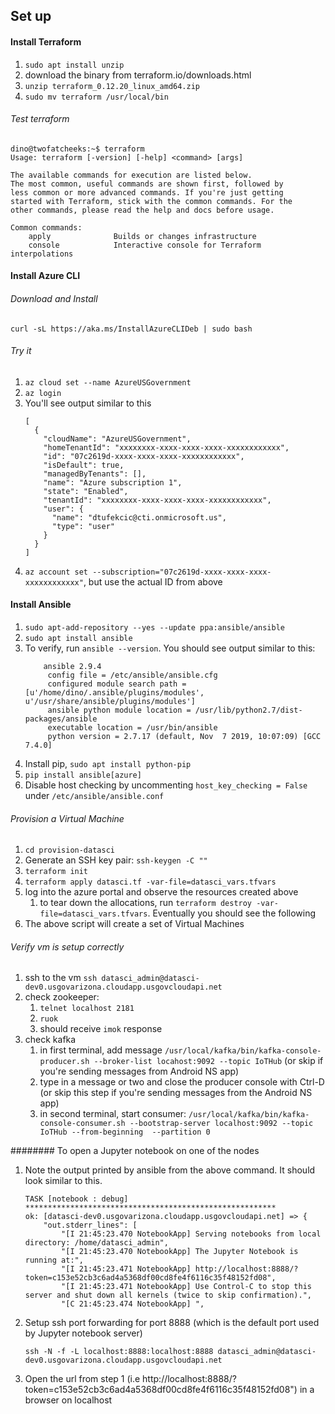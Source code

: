 ## Set up

#### Install Terraform

1. `sudo apt install unzip`
2. download the binary from terraform.io/downloads.html
3. `unzip terraform_0.12.20_linux_amd64.zip`
4. `sudo mv terraform /usr/local/bin`

###### Test terraform

```
dino@twofatcheeks:~$ terraform
Usage: terraform [-version] [-help] <command> [args]

The available commands for execution are listed below.
The most common, useful commands are shown first, followed by
less common or more advanced commands. If you're just getting
started with Terraform, stick with the common commands. For the
other commands, please read the help and docs before usage.

Common commands:
    apply              Builds or changes infrastructure
    console            Interactive console for Terraform interpolations
```

#### Install Azure CLI

###### Download and Install
`curl -sL https://aka.ms/InstallAzureCLIDeb | sudo bash`

###### Try it
1. `az cloud set --name AzureUSGovernment`
2. `az login`
3. You'll see output similar to this  
    ```
    [
      {
        "cloudName": "AzureUSGovernment",
        "homeTenantId": "xxxxxxxx-xxxx-xxxx-xxxx-xxxxxxxxxxxx",
        "id": "07c2619d-xxxx-xxxx-xxxx-xxxxxxxxxxxx",
        "isDefault": true,
        "managedByTenants": [],
        "name": "Azure subscription 1",
        "state": "Enabled",
        "tenantId": "xxxxxxxx-xxxx-xxxx-xxxx-xxxxxxxxxxxx",
        "user": {
          "name": "dtufekcic@cti.onmicrosoft.us",
          "type": "user"
        }
      }
    ]
    ```
4. `az account set --subscription="07c2619d-xxxx-xxxx-xxxx-xxxxxxxxxxxx"`, but use the actual ID from above

#### Install Ansible
1. `sudo apt-add-repository --yes --update ppa:ansible/ansible`
1. `sudo apt install ansible`
1. To verify, run `ansible --version`. You should see output similar to this:
    ```
        ansible 2.9.4
         config file = /etc/ansible/ansible.cfg
         configured module search path = [u'/home/dino/.ansible/plugins/modules', u'/usr/share/ansible/plugins/modules']
         ansible python module location = /usr/lib/python2.7/dist-packages/ansible
         executable location = /usr/bin/ansible
         python version = 2.7.17 (default, Nov  7 2019, 10:07:09) [GCC 7.4.0]
    ```
1. Install pip, `sudo apt install python-pip`
1. `pip install ansible[azure]`
1. Disable host checking by uncommenting `host_key_checking = False` under `/etc/ansible/ansible.conf`

###### Provision a Virtual Machine
1. `cd provision-datasci`
1. Generate an SSH key pair: `ssh-keygen -C ""`
1. `terraform init`
1. `terraform apply datasci.tf -var-file=datasci_vars.tfvars`
1. log into the azure portal and observe the resources created above
    1. to tear down the allocations, run `terraform destroy -var-file=datasci_vars.tfvars`. Eventually you should see the following
1. The above script will create a set of Virtual Machines

###### Verify vm is setup correctly
1. ssh to the vm `ssh datasci_admin@datasci-dev0.usgovarizona.cloudapp.usgovcloudapi.net`
1. check zookeeper: 
    1. `telnet localhost 2181`
    1. `ruok`
    1. should receive `imok` response
1. check kafka
    1. in first terminal, add message `/usr/local/kafka/bin/kafka-console-producer.sh --broker-list locahost:9092 --topic IoTHub` (or skip if you're sending messages from Android NS app)
    1. type in a message or two and close the producer console with Ctrl-D (or skip this step if you're sending messages from the Android NS app)
    1. in second terminal, start consumer: `/usr/local/kafka/bin/kafka-console-consumer.sh --bootstrap-server localhost:9092 --topic IoTHub --from-beginning  --partition 0`
    
######## To open a Jupyter notebook on one of the nodes
 1. Note the output printed by ansible from the above command. It should look similar to this.
    ```
    TASK [notebook : debug] ********************************************************
    ok: [datasci-dev0.usgovarizona.cloudapp.usgovcloudapi.net] => {
        "out.stderr_lines": [
            "[I 21:45:23.470 NotebookApp] Serving notebooks from local directory: /home/datasci_admin", 
            "[I 21:45:23.470 NotebookApp] The Jupyter Notebook is running at:", 
            "[I 21:45:23.471 NotebookApp] http://localhost:8888/?token=c153e52cb3c6ad4a5368df00cd8fe4f6116c35f48152fd08", 
            "[I 21:45:23.471 NotebookApp] Use Control-C to stop this server and shut down all kernels (twice to skip confirmation).", 
            "[C 21:45:23.474 NotebookApp] ", 
    ```
1. Setup ssh port forwarding for port 8888 (which is the default port used by Jupyter notebook server)
    ```
    ssh -N -f -L localhost:8888:localhost:8888 datasci_admin@datasci-dev0.usgovarizona.cloudapp.usgovcloudapi.net
   ```
1. Open the url from step 1 (i.e http://localhost:8888/?token=c153e52cb3c6ad4a5368df00cd8fe4f6116c35f48152fd08") in a browser on localhost   